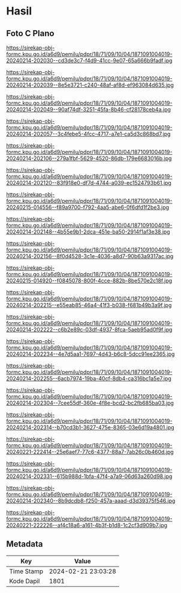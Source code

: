 # Hasil

## Foto C Plano

https://sirekap-obj-formc.kpu.go.id/a6d9/pemilu/pdpr/18/71/09/10/04/1871091004019-20240214-202030--cd3de3c7-f4d9-41cc-9e07-65a666b9fadf.jpg

https://sirekap-obj-formc.kpu.go.id/a6d9/pemilu/pdpr/18/71/09/10/04/1871091004019-20240214-202039--8e5e3721-c240-48af-af8d-ef963084d635.jpg

https://sirekap-obj-formc.kpu.go.id/a6d9/pemilu/pdpr/18/71/09/10/04/1871091004019-20240214-202049--90af74df-3251-45fa-8b46-cf28178ceb4a.jpg

https://sirekap-obj-formc.kpu.go.id/a6d9/pemilu/pdpr/18/71/09/10/04/1871091004019-20240214-202057--3c4febe5-4fcc-4717-a7e1-ca5d3c868bd7.jpg

https://sirekap-obj-formc.kpu.go.id/a6d9/pemilu/pdpr/18/71/09/10/04/1871091004019-20240214-202106--279a1fbf-5629-4520-86db-179e6683016b.jpg

https://sirekap-obj-formc.kpu.go.id/a6d9/pemilu/pdpr/18/71/09/10/04/1871091004019-20240214-202120--83f918e0-df7d-4744-a039-ec1524793b61.jpg

https://sirekap-obj-formc.kpu.go.id/a6d9/pemilu/pdpr/18/71/09/10/04/1871091004019-20240215-014556--f89a9700-f792-4aa5-abe6-0f6dfd1f2be3.jpg

https://sirekap-obj-formc.kpu.go.id/a6d9/pemilu/pdpr/18/71/09/10/04/1871091004019-20240214-202148--4b55e9b1-2dca-451e-ba50-2914f1af3e38.jpg

https://sirekap-obj-formc.kpu.go.id/a6d9/pemilu/pdpr/18/71/09/10/04/1871091004019-20240214-202156--8f0d4528-3c1e-4036-a8d7-90b63a9317ac.jpg

https://sirekap-obj-formc.kpu.go.id/a6d9/pemilu/pdpr/18/71/09/10/04/1871091004019-20240215-014920--f0845078-800f-4cce-882b-8be570e2c18f.jpg

https://sirekap-obj-formc.kpu.go.id/a6d9/pemilu/pdpr/18/71/09/10/04/1871091004019-20240214-202215--e55eab85-46a4-41f3-b038-f681b49b3a9f.jpg

https://sirekap-obj-formc.kpu.go.id/a6d9/pemilu/pdpr/18/71/09/10/04/1871091004019-20240214-202222--c6b2e89c-03df-4937-8fca-5aeb95ad0f9f.jpg

https://sirekap-obj-formc.kpu.go.id/a6d9/pemilu/pdpr/18/71/09/10/04/1871091004019-20240214-202234--4e7d5aa1-7697-4d43-b6c8-5dcc91ee2365.jpg

https://sirekap-obj-formc.kpu.go.id/a6d9/pemilu/pdpr/18/71/09/10/04/1871091004019-20240214-202255--6acb7974-19ba-40cf-8db4-ca316bc1a5e7.jpg

https://sirekap-obj-formc.kpu.go.id/a6d9/pemilu/pdpr/18/71/09/10/04/1871091004019-20240214-202304--7cee55df-360e-4f8e-bcd2-bc2fb685ba03.jpg

https://sirekap-obj-formc.kpu.go.id/a6d9/pemilu/pdpr/18/71/09/10/04/1871091004019-20240214-202314--b70cd3b1-3627-475e-8365-03e6d19a4801.jpg

https://sirekap-obj-formc.kpu.go.id/a6d9/pemilu/pdpr/18/71/09/10/04/1871091004019-20240221-222414--25e6aef7-77c6-4377-88a7-7ab26c0b460d.jpg

https://sirekap-obj-formc.kpu.go.id/a6d9/pemilu/pdpr/18/71/09/10/04/1871091004019-20240214-202331--615b988d-1bfa-47f4-a7a9-06d63a260d98.jpg

https://sirekap-obj-formc.kpu.go.id/a6d9/pemilu/pdpr/18/71/09/10/04/1871091004019-20240214-202340--8b9dcdb8-f250-457a-aaad-d3d39375f546.jpg

https://sirekap-obj-formc.kpu.go.id/a6d9/pemilu/pdpr/18/71/09/10/04/1871091004019-20240221-222226--af4c18a6-a161-4b3f-b1d8-1c2cf3d909b7.jpg


## Metadata

| Key        | Value               |
| ---------- | ------------------- |
| Time Stamp | 2024-02-21 23:03:28 |
| Kode Dapil | 1801                |




